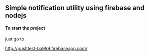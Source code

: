 ## Simple notification utility using firebase and nodejs

#### To start the project

just go to

http://pushtest-ba989.firebaseapp.com/
